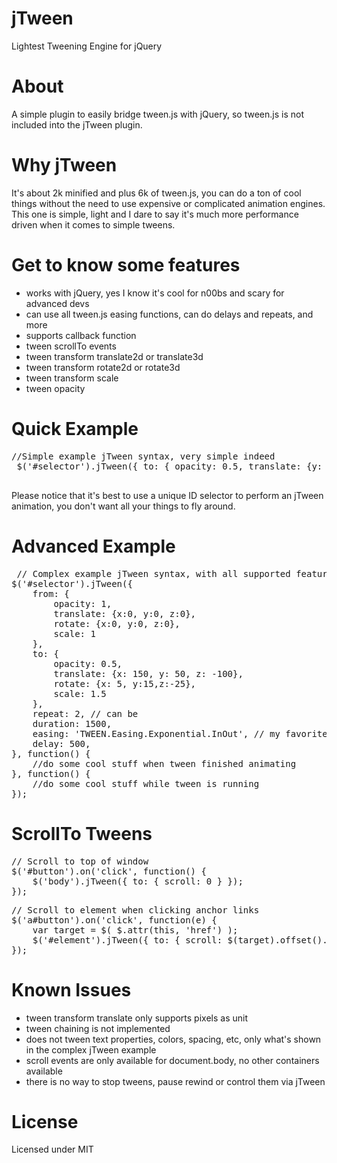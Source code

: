 jTween
======

Lightest Tweening Engine for jQuery

About
======

A simple plugin to easily bridge tween.js with jQuery, 
so tween.js is not included into the jTween plugin.

Why jTween
======
It's about 2k minified and plus 6k of tween.js, you can do a ton of cool things without the need to use expensive or complicated animation engines.
This one is simple, light and I dare to say it's much more performance driven when it comes to simple tweens.

Get to know some features
======
- works with jQuery, yes I know it's cool for n00bs and scary for advanced devs
- can use all tween.js easing functions, can do delays and repeats, and more
- supports callback function 
- tween scrollTo events
- tween transform translate2d or translate3d
- tween transform rotate2d or rotate3d
- tween transform scale
- tween opacity 
 
 
Quick Example 
======
 <pre>//Simple example jTween syntax, very simple indeed
 $('#selector').jTween({ to: { opacity: 0.5, translate: {y: 50} }, duration: 700 });
 </pre>
 
Please notice that it's best to use a unique ID selector to perform an jTween animation,
you don't want all your things to fly around.
 
Advanced Example
======
<pre> // Complex example jTween syntax, with all supported features 
$('#selector').jTween({
	from: {
		opacity: 1,
		translate: {x:0, y:0, z:0},
		rotate: {x:0, y:0, z:0},
		scale: 1
	}, 
	to: {
		opacity: 0.5, 
		translate: {x: 150, y: 50, z: -100}, 
		rotate: {x: 5, y:15,z:-25},
		scale: 1.5
	}, 
	repeat: 2, // can be 
	duration: 1500,
	easing: 'TWEEN.Easing.Exponential.InOut', // my favorite
	delay: 500,
}, function() {
	//do some cool stuff when tween finished animating
}, function() {
	//do some cool stuff while tween is running 
});
</pre>


ScrollTo Tweens
======
<pre>// Scroll to top of window
$('#button').on('click', function() {
	$('body').jTween({ to: { scroll: 0 } });
});
</pre>

<pre>// Scroll to element when clicking anchor links
$('a#button').on('click', function(e) {
	var target = $( $.attr(this, 'href') );
	$('#element').jTween({ to: { scroll: $(target).offset().top } });
});
</pre>

Known Issues
======
- tween transform translate only supports pixels as unit
- tween chaining is not implemented
- does not tween text properties, colors, spacing, etc, only what's shown in the complex jTween example
- scroll events are only available for document.body, no other containers available
- there is no way to stop tweens, pause rewind or control them via jTween

License
======
Licensed under MIT
